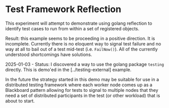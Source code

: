 Test Framework Reflection
=========================

This experiment will attempt to demonstrate using golang reflection to identify
test cases to run from within a set of registered objects.

Result:  this example seems to be proceeding in a positive direction.  It is
incomplete.  Currently there is no eloquent way to signal test failure and no
way at all to bail out of a test mid-test (i.e. `FailNow()`).  All of the
currently understood shortcomings have solutions.

2025-01-03 - Status:  I discovered a way to use the golang package `testing`
directly.  This is demo'ed in the [../testing-external] example.

In the future the strategy started in this demo may be suitable for use in a
distributed testing framework where each worker node comes up as a Blackboard
pattern allowing for tests to signal to multiple nodes that they need a set of
distributed participants in the test (or other workload) that is about to start.
